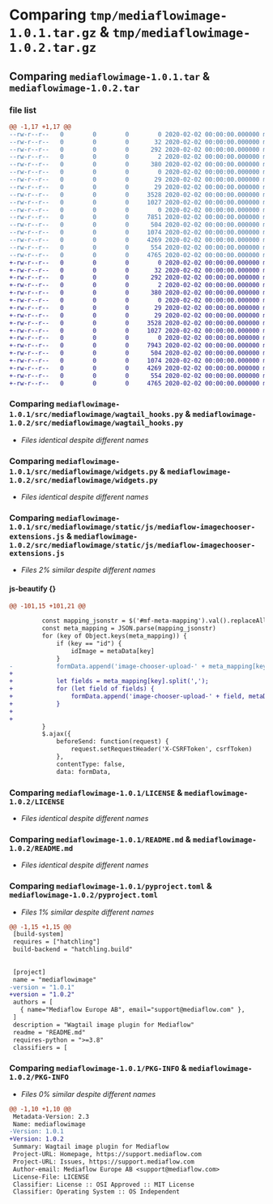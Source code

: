 # Comparing `tmp/mediaflowimage-1.0.1.tar.gz` & `tmp/mediaflowimage-1.0.2.tar.gz`

## Comparing `mediaflowimage-1.0.1.tar` & `mediaflowimage-1.0.2.tar`

### file list

```diff
@@ -1,17 +1,17 @@
--rw-r--r--   0        0        0        0 2020-02-02 00:00:00.000000 mediaflowimage-1.0.1/src/mediaflowimage/__init__.py
--rw-r--r--   0        0        0       32 2020-02-02 00:00:00.000000 mediaflowimage-1.0.1/src/mediaflowimage/admin.py
--rw-r--r--   0        0        0      292 2020-02-02 00:00:00.000000 mediaflowimage-1.0.1/src/mediaflowimage/apps.py
--rw-r--r--   0        0        0        2 2020-02-02 00:00:00.000000 mediaflowimage-1.0.1/src/mediaflowimage/blocks.py
--rw-r--r--   0        0        0      380 2020-02-02 00:00:00.000000 mediaflowimage-1.0.1/src/mediaflowimage/forms.py
--rw-r--r--   0        0        0        0 2020-02-02 00:00:00.000000 mediaflowimage-1.0.1/src/mediaflowimage/models.py
--rw-r--r--   0        0        0       29 2020-02-02 00:00:00.000000 mediaflowimage-1.0.1/src/mediaflowimage/tests.py
--rw-r--r--   0        0        0       29 2020-02-02 00:00:00.000000 mediaflowimage-1.0.1/src/mediaflowimage/views.py
--rw-r--r--   0        0        0     3528 2020-02-02 00:00:00.000000 mediaflowimage-1.0.1/src/mediaflowimage/wagtail_hooks.py
--rw-r--r--   0        0        0     1027 2020-02-02 00:00:00.000000 mediaflowimage-1.0.1/src/mediaflowimage/widgets.py
--rw-r--r--   0        0        0        0 2020-02-02 00:00:00.000000 mediaflowimage-1.0.1/src/mediaflowimage/migrations/__init__.py
--rw-r--r--   0        0        0     7851 2020-02-02 00:00:00.000000 mediaflowimage-1.0.1/src/mediaflowimage/static/js/mediaflow-imagechooser-extensions.js
--rw-r--r--   0        0        0      504 2020-02-02 00:00:00.000000 mediaflowimage-1.0.1/src/mediaflowimage/templates/widgets/mediaflow-custom-imageinput.html
--rw-r--r--   0        0        0     1074 2020-02-02 00:00:00.000000 mediaflowimage-1.0.1/LICENSE
--rw-r--r--   0        0        0     4269 2020-02-02 00:00:00.000000 mediaflowimage-1.0.1/README.md
--rw-r--r--   0        0        0      554 2020-02-02 00:00:00.000000 mediaflowimage-1.0.1/pyproject.toml
--rw-r--r--   0        0        0     4765 2020-02-02 00:00:00.000000 mediaflowimage-1.0.1/PKG-INFO
+-rw-r--r--   0        0        0        0 2020-02-02 00:00:00.000000 mediaflowimage-1.0.2/src/mediaflowimage/__init__.py
+-rw-r--r--   0        0        0       32 2020-02-02 00:00:00.000000 mediaflowimage-1.0.2/src/mediaflowimage/admin.py
+-rw-r--r--   0        0        0      292 2020-02-02 00:00:00.000000 mediaflowimage-1.0.2/src/mediaflowimage/apps.py
+-rw-r--r--   0        0        0        2 2020-02-02 00:00:00.000000 mediaflowimage-1.0.2/src/mediaflowimage/blocks.py
+-rw-r--r--   0        0        0      380 2020-02-02 00:00:00.000000 mediaflowimage-1.0.2/src/mediaflowimage/forms.py
+-rw-r--r--   0        0        0        0 2020-02-02 00:00:00.000000 mediaflowimage-1.0.2/src/mediaflowimage/models.py
+-rw-r--r--   0        0        0       29 2020-02-02 00:00:00.000000 mediaflowimage-1.0.2/src/mediaflowimage/tests.py
+-rw-r--r--   0        0        0       29 2020-02-02 00:00:00.000000 mediaflowimage-1.0.2/src/mediaflowimage/views.py
+-rw-r--r--   0        0        0     3528 2020-02-02 00:00:00.000000 mediaflowimage-1.0.2/src/mediaflowimage/wagtail_hooks.py
+-rw-r--r--   0        0        0     1027 2020-02-02 00:00:00.000000 mediaflowimage-1.0.2/src/mediaflowimage/widgets.py
+-rw-r--r--   0        0        0        0 2020-02-02 00:00:00.000000 mediaflowimage-1.0.2/src/mediaflowimage/migrations/__init__.py
+-rw-r--r--   0        0        0     7943 2020-02-02 00:00:00.000000 mediaflowimage-1.0.2/src/mediaflowimage/static/js/mediaflow-imagechooser-extensions.js
+-rw-r--r--   0        0        0      504 2020-02-02 00:00:00.000000 mediaflowimage-1.0.2/src/mediaflowimage/templates/widgets/mediaflow-custom-imageinput.html
+-rw-r--r--   0        0        0     1074 2020-02-02 00:00:00.000000 mediaflowimage-1.0.2/LICENSE
+-rw-r--r--   0        0        0     4269 2020-02-02 00:00:00.000000 mediaflowimage-1.0.2/README.md
+-rw-r--r--   0        0        0      554 2020-02-02 00:00:00.000000 mediaflowimage-1.0.2/pyproject.toml
+-rw-r--r--   0        0        0     4765 2020-02-02 00:00:00.000000 mediaflowimage-1.0.2/PKG-INFO
```

### Comparing `mediaflowimage-1.0.1/src/mediaflowimage/wagtail_hooks.py` & `mediaflowimage-1.0.2/src/mediaflowimage/wagtail_hooks.py`

 * *Files identical despite different names*

### Comparing `mediaflowimage-1.0.1/src/mediaflowimage/widgets.py` & `mediaflowimage-1.0.2/src/mediaflowimage/widgets.py`

 * *Files identical despite different names*

### Comparing `mediaflowimage-1.0.1/src/mediaflowimage/static/js/mediaflow-imagechooser-extensions.js` & `mediaflowimage-1.0.2/src/mediaflowimage/static/js/mediaflow-imagechooser-extensions.js`

 * *Files 2% similar despite different names*

#### js-beautify {}

```diff
@@ -101,15 +101,21 @@
 
         const mapping_jsonstr = $('#mf-meta-mapping').val().replaceAll("'", '"')
         const meta_mapping = JSON.parse(mapping_jsonstr)
         for (key of Object.keys(meta_mapping)) {
             if (key == "id") {
                 idImage = metaData[key]
             }
-            formData.append('image-chooser-upload-' + meta_mapping[key], metaData[key] || '')
+
+            let fields = meta_mapping[key].split(',');
+            for (let field of fields) {
+                formData.append('image-chooser-upload-' + field, metaData[key] || '')
+            }
+
+
         }
         $.ajax({
             beforeSend: function(request) {
                 request.setRequestHeader('X-CSRFToken', csrfToken)
             },
             contentType: false,
             data: formData,
```

### Comparing `mediaflowimage-1.0.1/LICENSE` & `mediaflowimage-1.0.2/LICENSE`

 * *Files identical despite different names*

### Comparing `mediaflowimage-1.0.1/README.md` & `mediaflowimage-1.0.2/README.md`

 * *Files identical despite different names*

### Comparing `mediaflowimage-1.0.1/pyproject.toml` & `mediaflowimage-1.0.2/pyproject.toml`

 * *Files 1% similar despite different names*

```diff
@@ -1,15 +1,15 @@
 [build-system]
 requires = ["hatchling"]
 build-backend = "hatchling.build"
 
 
 [project]
 name = "mediaflowimage"
-version = "1.0.1"
+version = "1.0.2"
 authors = [
   { name="Mediaflow Europe AB", email="support@mediaflow.com" },
 ]
 description = "Wagtail image plugin for Mediaflow"
 readme = "README.md"
 requires-python = ">=3.8"
 classifiers = [
```

### Comparing `mediaflowimage-1.0.1/PKG-INFO` & `mediaflowimage-1.0.2/PKG-INFO`

 * *Files 0% similar despite different names*

```diff
@@ -1,10 +1,10 @@
 Metadata-Version: 2.3
 Name: mediaflowimage
-Version: 1.0.1
+Version: 1.0.2
 Summary: Wagtail image plugin for Mediaflow
 Project-URL: Homepage, https://support.mediaflow.com
 Project-URL: Issues, https://support.mediaflow.com
 Author-email: Mediaflow Europe AB <support@mediaflow.com>
 License-File: LICENSE
 Classifier: License :: OSI Approved :: MIT License
 Classifier: Operating System :: OS Independent
```

